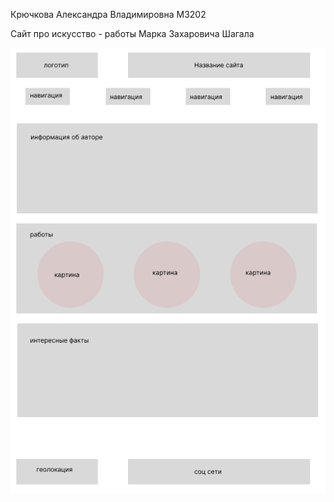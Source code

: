 Крючкова Александра Владимировна M3202

Сайт про искусство - работы Марка Захаровича Шагала

![](https://github.com/aleksandra0KR/Web-IS-ITMO/blob/master/%D1%81%D1%85%D0%B5%D0%BC%D0%B0.png)